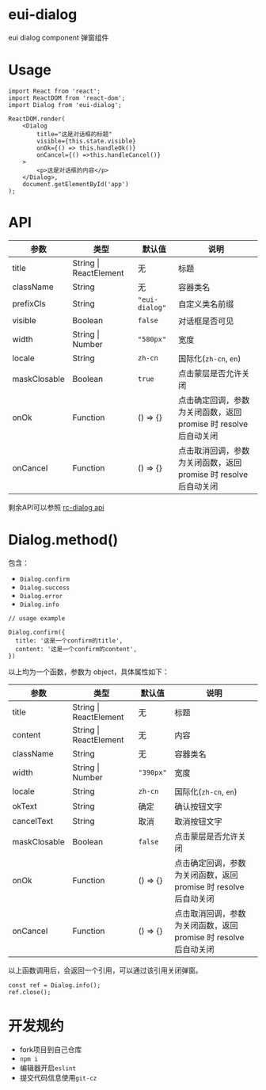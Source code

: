 # eui-dialog
eui dialog component
弹窗组件
# Usage
```
import React from 'react';
import ReactDOM from 'react-dom';
import Dialog from 'eui-dialog';

ReactDOM.render(
    <Dialog
        title="这是对话框的标题"
        visible={this.state.visible}
        onOk={() => this.handleOk()}
        onCancel={() =>this.handleCancel()}
    >
        <p>这是对话框的内容</p>
    </Dialog>,
    document.getElementById('app')
);

```

# API

参数 | 类型 | 默认值 |  说明 
---  | ---- | ---- | ----
title | String \| ReactElement | 无 | 标题 
className | String | 无 | 容器类名
prefixCls | String | `"eui-dialog"` | 自定义类名前缀 
visible | Boolean | `false` | 对话框是否可见
width | String \| Number | `"580px"` | 宽度
locale | String | `zh-cn` | 国际化(`zh-cn`, `en`)
maskClosable | Boolean | `true` | 点击蒙层是否允许关闭
onOk | Function | () => {} | 点击确定回调，参数为关闭函数，返回 promise 时 resolve 后自动关闭
onCancel | Function | () => {} | 点击取消回调，参数为关闭函数，返回 promise 时 resolve 后自动关闭

剩余API可以参照 [rc-dialog api](https://github.com/react-component/dialog#rc-dialog-1)

# Dialog.method()

包含：
- `Dialog.confirm`
- `Dialog.success`
- `Dialog.error`
- `Dialog.info`

```
// usage example

Dialog.confirm({
  title: '这是一个confirm的title',
  content: '这是一个confirm的content',
})
```


以上均为一个函数，参数为 object，具体属性如下：

参数 | 类型 | 默认值 |  说明 
---  | ---- | ---- | ----
title | String \| ReactElement | 无 | 标题
content | String \| ReactElement | 无 | 内容
className | String | 无 | 容器类名
width | String \| Number | `"390px"` | 宽度
locale | String | `zh-cn` | 国际化(`zh-cn`, `en`)
okText | String  | 确定 | 确认按钮文字
cancelText | String  | 取消 | 取消按钮文字
maskClosable | Boolean | `false` | 点击蒙层是否允许关闭
onOk | Function | () => {} | 点击确定回调，参数为关闭函数，返回 promise 时 resolve 后自动关闭
onCancel | Function | () => {} | 点击取消回调，参数为关闭函数，返回 promise 时 resolve 后自动关闭

以上函数调用后，会返回一个引用，可以通过该引用关闭弹窗。
```
const ref = Dialog.info();
ref.close();
```

# 开发规约
- fork项目到自己仓库
- `npm i`
- 编辑器开启`eslint`
- 提交代码信息使用`git-cz`

